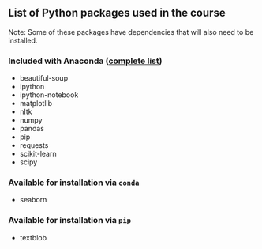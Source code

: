 ## List of Python packages used in the course

Note: Some of these packages have dependencies that will also need to be installed.

### Included with Anaconda ([complete list](http://docs.continuum.io/anaconda/pkg-docs.html))
* beautiful-soup
* ipython
* ipython-notebook
* matplotlib
* nltk
* numpy
* pandas
* pip
* requests
* scikit-learn
* scipy

### Available for installation via `conda`
* seaborn

### Available for installation via `pip`
* textblob
